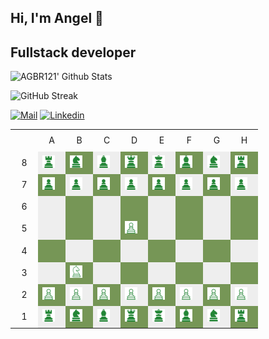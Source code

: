 ## Hi, I'm Angel 👋
## Fullstack developer

![AGBR121' Github Stats](https://github-readme-stats.vercel.app/api?username=AGBR121&hide=contribs,prs&show_icons=true&bg_color=0d1116&title_color=ce09ec&text_color=a4aacb&icon_color=007ec6)

![GitHub Streak](https://github-readme-streak-stats.herokuapp.com/?user=AGBR121&theme=dark&count_private=true&bg_color=0d1116&title_color=ce09ec&text_color=a4aacb&icon_color=007ec6)


[![Mail](https://img.shields.io/badge/-Send%20Email-black?style=for-the-badge&logo=gmail)](mailto:angel.burbano@utp.edu.co)
[![Linkedin](https://img.shields.io/badge/-LinkedIn-black?style=for-the-badge&logo=Linkedin)](https://www.linkedin.com/in/angel-gabriel-burbano-rodriguez-b26837317/)


<table style="border-collapse: collapse; margin: auto;">
    <!-- Encabezado de columnas -->
    <tr>
        <td style="width: 30px; height: 30px;"></td>
        <td style="width: 30px; height: 30px; text-align: center;">A</td>
        <td style="width: 30px; height: 30px; text-align: center;">B</td>
        <td style="width: 30px; height: 30px; text-align: center;">C</td>
        <td style="width: 30px; height: 30px; text-align: center;">D</td>
        <td style="width: 30px; height: 30px; text-align: center;">E</td>
        <td style="width: 30px; height: 30px; text-align: center;">F</td>
        <td style="width: 30px; height: 30px; text-align: center;">G</td>
        <td style="width: 30px; height: 30px; text-align: center;">H</td>
    </tr>
    <!-- Fila 8 -->
    <tr>
        <td style="width: 30px; height: 30px; text-align: center;">8</td>
        <td style="width: 30px; height: 30px; background-color: #eee;"><img src="https://raw.githubusercontent.com/timburgan/timburgan/master/chess_images/r.png" alt="Rook" style="width: 20px; height: 20px;"></td>
        <td style="width: 30px; height: 30px; background-color: #769656;"><img src="https://raw.githubusercontent.com/timburgan/timburgan/master/chess_images/n.png" alt="Knight" style="width: 20px; height: 20px;"></td>
        <td style="width: 30px; height: 30px; background-color: #eee;"><img src="https://raw.githubusercontent.com/timburgan/timburgan/master/chess_images/b.png" alt="Bishop" style="width: 20px; height: 20px;"></td>
        <td style="width: 30px; height: 30px; background-color: #769656;"><img src="https://raw.githubusercontent.com/timburgan/timburgan/master/chess_images/q.png" alt="Queen" style="width: 20px; height: 20px;"></td>
        <td style="width: 30px; height: 30px; background-color: #eee;"><img src="https://raw.githubusercontent.com/timburgan/timburgan/master/chess_images/k.png" alt="King" style="width: 20px; height: 20px;"></td>
        <td style="width: 30px; height: 30px; background-color: #769656;"><img src="https://raw.githubusercontent.com/timburgan/timburgan/master/chess_images/b.png" alt="Bishop" style="width: 20px; height: 20px;"></td>
        <td style="width: 30px; height: 30px; background-color: #eee;"><img src="https://raw.githubusercontent.com/timburgan/timburgan/master/chess_images/n.png" alt="Knight" style="width: 20px; height: 20px;"></td>
        <td style="width: 30px; height: 30px; background-color: #769656;"><img src="https://raw.githubusercontent.com/timburgan/timburgan/master/chess_images/r.png" alt="Rook" style="width: 20px; height: 20px;"></td>
    </tr>
    <!-- Fila 7 -->
    <tr>
        <td style="width: 30px; height: 30px; text-align: center;">7</td>
        <td style="width: 30px; height: 30px; background-color: #769656;"><img src="https://raw.githubusercontent.com/timburgan/timburgan/master/chess_images/p.png" alt="Pawn" style="width: 20px; height: 20px;"></td>
        <td style="width: 30px; height: 30px; background-color: #eee;"><img src="https://raw.githubusercontent.com/timburgan/timburgan/master/chess_images/p.png" alt="Pawn" style="width: 20px; height: 20px;"></td>
        <td style="width: 30px; height: 30px; background-color: #769656;"><img src="https://raw.githubusercontent.com/timburgan/timburgan/master/chess_images/p.png" alt="Pawn" style="width: 20px; height: 20px;"></td>
        <td style="width: 30px; height: 30px; background-color: #eee;"><img src="https://raw.githubusercontent.com/timburgan/timburgan/master/chess_images/p.png" alt="Pawn" style="width: 20px; height: 20px;"></td>
        <td style="width: 30px; height: 30px; background-color: #769656;"><img src="https://raw.githubusercontent.com/timburgan/timburgan/master/chess_images/p.png" alt="Pawn" style="width: 20px; height: 20px;"></td>
        <td style="width: 30px; height: 30px; background-color: #eee;"><img src="https://raw.githubusercontent.com/timburgan/timburgan/master/chess_images/p.png" alt="Pawn" style="width: 20px; height: 20px;"></td>
        <td style="width: 30px; height: 30px; background-color: #769656;"><img src="https://raw.githubusercontent.com/timburgan/timburgan/master/chess_images/p.png" alt="Pawn" style="width: 20px; height: 20px;"></td>
        <td style="width: 30px; height: 30px; background-color: #eee;"><img src="https://raw.githubusercontent.com/timburgan/timburgan/master/chess_images/p.png" alt="Pawn" style="width: 20px; height: 20px;"></td>
    </tr>
    <!-- Fila 6 -->
    <tr>
        <td style="width: 30px; height: 30px; text-align: center;">6</td>
        <td style="width: 30px; height: 30px; background-color: #eee;"></td>
        <td style="width: 30px; height: 30px; background-color: #769656;"></td>
        <td style="width: 30px; height: 30px; background-color: #eee;"></td>
        <td style="width: 30px; height: 30px; background-color: #769656;"></td>
        <td style="width: 30px; height: 30px; background-color: #eee;"></td>
        <td style="width: 30px; height: 30px; background-color: #769656;"></td>
        <td style="width: 30px; height: 30px; background-color: #eee;"></td>
        <td style="width: 30px; height: 30px; background-color: #769656;"></td>
    </tr>
    <!-- Fila 5 -->
    <tr>
        <td style="width: 30px; height: 30px; text-align: center;">5</td>
        <td style="width: 30px; height: 30px; background-color: #eee;"></td>
        <td style="width: 30px; height: 30px; background-color: #769656;"></td>
        <td style="width: 30px; height: 30px; background-color: #eee;"></td>
        <td style="width: 30px; height: 30px; background-color: #769656;"><img src="https://raw.githubusercontent.com/timburgan/timburgan/master/chess_images/P.png" alt="Pawn" style="width: 20px; height: 20px;"></td>
        <td style="width: 30px; height: 30px; background-color: #eee;"></td>
        <td style="width: 30px; height: 30px; background-color: #769656;"></td>
        <td style="width: 30px; height: 30px; background-color: #eee;"></td>
        <td style="width: 30px; height: 30px; background-color: #769656;"></td>
    </tr>
    <!-- Fila 4 -->
    <tr>
        <td style="width: 30px; height: 30px; text-align: center;">4</td>
        <td style="width: 30px; height: 30px; background-color: #769656;"></td>
        <td style="width: 30px; height: 30px; background-color: #eee;"></td>
        <td style="width: 30px; height: 30px; background-color: #769656;"></td>
        <td style="width: 30px; height: 30px; background-color: #eee;"></td>
        <td style="width: 30px; height: 30px; background-color: #769656;"></td>
        <td style="width: 30px; height: 30px; background-color: #eee;"></td>
        <td style="width: 30px; height: 30px; background-color: #769656;"></td>
        <td style="width: 30px; height: 30px; background-color: #eee;"></td>
    </tr>
    <!-- Fila 3 -->
    <tr>
        <td style="width: 30px; height: 30px; text-align: center;">3</td>
        <td style="width: 30px; height: 30px; background-color: #eee;"></td>
        <td style="width: 30px; height: 30px; background-color: #769656;"><img src="https://raw.githubusercontent.com/timburgan/timburgan/master/chess_images/N.png" alt="Knight" style="width: 20px; height: 20px;"></td>
        <td style="width: 30px; height: 30px; background-color: #eee;"></td>
        <td style="width: 30px; height: 30px; background-color: #769656;"></td>
        <td style="width: 30px; height: 30px; background-color: #eee;"></td>
        <td style="width: 30px; height: 30px; background-color: #769656;"></td>
        <td style="width: 30px; height: 30px; background-color: #eee;"></td>
        <td style="width: 30px; height: 30px; background-color: #769656;"></td>
    </tr>
    <!-- Fila 2 -->
    <tr>
        <td style="width: 30px; height: 30px; text-align: center;">2</td>
        <td style="width: 30px; height: 30px; background-color: #769656;"><img src="https://raw.githubusercontent.com/timburgan/timburgan/master/chess_images/P.png" alt="Pawn" style="width: 20px; height: 20px;"></td>
        <td style="width: 30px; height: 30px; background-color: #eee;"><img src="https://raw.githubusercontent.com/timburgan/timburgan/master/chess_images/P.png" alt="Pawn" style="width: 20px; height: 20px;"></td>
        <td style="width: 30px; height: 30px; background-color: #769656;"><img src="https://raw.githubusercontent.com/timburgan/timburgan/master/chess_images/P.png" alt="Pawn" style="width: 20px; height: 20px;"></td>
        <td style="width: 30px; height: 30px; background-color: #eee;"><img src="https://raw.githubusercontent.com/timburgan/timburgan/master/chess_images/P.png" alt="Pawn" style="width: 20px; height: 20px;"></td>
        <td style="width: 30px; height: 30px; background-color: #769656;"><img src="https://raw.githubusercontent.com/timburgan/timburgan/master/chess_images/P.png" alt="Pawn" style="width: 20px; height: 20px;"></td>
        <td style="width: 30px; height: 30px; background-color: #eee;"><img src="https://raw.githubusercontent.com/timburgan/timburgan/master/chess_images/P.png" alt="Pawn" style="width: 20px; height: 20px;"></td>
        <td style="width: 30px; height: 30px; background-color: #769656;"><img src="https://raw.githubusercontent.com/timburgan/timburgan/master/chess_images/P.png" alt="Pawn" style="width: 20px; height: 20px;"></td>
        <td style="width: 30px; height: 30px; background-color: #eee;"><img src="https://raw.githubusercontent.com/timburgan/timburgan/master/chess_images/P.png" alt="Pawn" style="width: 20px; height: 20px;"></td>
    </tr>
    <!-- Fila 1 -->
    <tr>
        <td style="width: 30px; height: 30px; text-align: center;">1</td>
        <td style="width: 30px; height: 30px; background-color: #eee;"><img src="https://raw.githubusercontent.com/timburgan/timburgan/master/chess_images/r.png" alt="Rook" style="width: 20px; height: 20px;"></td>
        <td style="width: 30px; height: 30px; background-color: #769656;"><img src="https://raw.githubusercontent.com/timburgan/timburgan/master/chess_images/n.png" alt="Knight" style="width: 20px; height: 20px;"></td>
        <td style="width: 30px; height: 30px; background-color: #eee;"><img src="https://raw.githubusercontent.com/timburgan/timburgan/master/chess_images/b.png" alt="Bishop" style="width: 20px; height: 20px;"></td>
        <td style="width: 30px; height: 30px; background-color: #769656;"><img src="https://raw.githubusercontent.com/timburgan/timburgan/master/chess_images/q.png" alt="Queen" style="width: 20px; height: 20px;"></td>
        <td style="width: 30px; height: 30px; background-color: #eee;"><img src="https://raw.githubusercontent.com/timburgan/timburgan/master/chess_images/k.png" alt="King" style="width: 20px; height: 20px;"></td>
        <td style="width: 30px; height: 30px; background-color: #769656;"><img src="https://raw.githubusercontent.com/timburgan/timburgan/master/chess_images/b.png" alt="Bishop" style="width: 20px; height: 20px;"></td>
        <td style="width: 30px; height: 30px; background-color: #eee;"><img src="https://raw.githubusercontent.com/timburgan/timburgan/master/chess_images/n.png" alt="Knight" style="width: 20px; height: 20px;"></td>
        <td style="width: 30px; height: 30px; background-color: #769656;"><img src="https://raw.githubusercontent.com/timburgan/timburgan/master/chess_images/r.png" alt="Rook" style="width: 20px; height: 20px;"></td>
    </tr>
</table>


<!--
**AGBR121/AGBR121** is a ✨ _special_ ✨ repository because its `README.md` (this file) appears on your GitHub profile.

Here are some ideas to get you started:

- 🔭 I’m currently working on ...
- 🌱 I’m currently learning ...
- 👯 I’m looking to collaborate on ...
- 🤔 I’m looking for help with ...
- 💬 Ask me about ...
- 📫 How to reach me: ...
- 😄 Pronouns: ...
- ⚡ Fun fact: ...
-->
